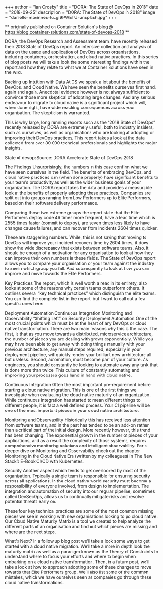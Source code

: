 +++
author = "Ian Crosby"
title = "DORA: The State of DevOps in 2018"
date = "2018-09-25"
description = "DORA: The State of DevOps in 2018"
image = "danielle-macinnes-IuLgi9PWETU-unsplash.jpg"
+++

** originally published on Container Solution's blog @ https://blog.container-solutions.com/state-of-devops-2018 **

DORA, the DevOps Research and Assessment team, have recently released their 2018 State of DevOps report. An intensive collection and analysis of data on the usage and application of DevOps across organisations, including containers, orchestration, and cloud native practices. In this series of blog posts we will take a look the some interesting findings within the report and how they relate to what we at Container Solutions have seen in the wild.

Backing up Intuition with Data
At CS we speak a lot about the benefits of DevOps, and Cloud Native. We have seen the benefits ourselves first hand, again and again. Anecdotal evidence however is not always  sufficient to convince those more skeptical of adopting large changes. And any serious endeavour to migrate to cloud native is a significant project which will, when done right, have wide reaching consequences across your organisation. The skepticism is warranted.

This is why large, long running reports such as the “2018 State of DevOps” recently released by DORA are extremely useful, both to industry insiders, such as ourselves, as well as organisations who are looking at adopting or improving their DevOps practices.  This report takes a look at the data collected from over 30 000 technical professionals and highlights the major insights.

State of devopsSource: DORA Accelerate State of DevOps 2018
 

The Findings
Unsurprisingly, the numbers in this case confirm what we have seen ourselves in the field. The benefits of embracing DevOps, and cloud native practices can (when done properly) have significant benefits to your team’s productivity as well as the wider business goals of your organization. The DORA report takes the data and provides a measurable look at the benefits of properly adopting these practices. Companies are split out into groups ranging from Low Performers up to Elite Performers, based on their software delivery performance.

Comparing those two extreme groups the report state that the Elite Performers deploy code 46 times more frequent, have a lead time which is 2555 times faster (commit to deploy), are seven times less likely to have changes cause failures, and can recover from incidents 2604 times quicker.

These are staggering numbers. While, this is not saying that moving to DevOps will improve your incident recovery time by 2604 times, it does show the wide discrepancy that exists between software teams. Also, it should be enough of a motivation for any organisation to look at how they can improve their own numbers in these fields. The State of DevOps report allows you to compare your organisation or your team against the industry to see in which group you fall. And subsequently to look at how you can improve and move towards the Elite Performers.

Key Practices
The report, which is well worth a read in its entirety, also looks at some of the reasons why certain teams outperform others. It outlines several “key technical practices” which distinguish the elite teams. You can find the complete list in the report, but I want to call out a few specific ones here:

Deployment Automation
Continuous Integration
Monitoring and Observability
“Shifting Left” on Security
Deployment Automation
One of the most crucial points which must be at the heart of any DevOps or cloud native transformation. There are two main reasons why this is the case. The first, is that as you move towards a distributed, microservice architecture, the number of pieces you are dealing with grows exponentially. While you may have been able to get away with doing things manually with your previous architecture, any manual steps required, especially in your deployment pipeline, will quickly render your brilliant new architecture all but useless. Second, automation, must become part of your culture. As engineers, you should constantly be looking to automate away any task that is done more than twice. This culture of constantly automating and improving your processes goes hand in hand with cloud native.

Continuous Integration
Often the most important pre-requirement before starting a cloud native migration. This is one of the first things we investigate when evaluating the cloud native maturity of an organization. While continuous integration has started to mean different things to different people, it is fact a well defined process. Your CI pipeline will be one of the most important pieces in your cloud native architecture.

Monitoring and Observability
Historically this has received less attention from software teams, and in the past has tended to be an add-on rather than a critical part of the initial design. More recently however, this trend has been changing. The exponential growth in the number of pieces of your applications, and as a result the complexity of those systems, requires comprehensive monitoring solutions and intelligent observability. For a deeper dive on Monitoring and Observability check out the chapter Monitoring in the Cloud Native Era (written by my colleagues) in The New Stack’s E-Book CI/CD with Kubernetes.

Security 
Another aspect which tends to get overlooked by most of the organisation. Typically a single team is responsible for ensuring security across all applications. In the cloud native world security must become a responsibility of everyone involved, from design to implementation. The integration and automation of security into our regular pipeline, sometimes called DevSecOps, allows us to continually mitigate risks and resolve potential threats early on.

These four key technical practices are some of the most common missing pieces we see in working with new organisations looking to go cloud native. Our Cloud Native Maturity Matrix is a tool we created to help analyze the different parts of an organisation and find out which pieces are missing and where are the next steps.

What's Next?
In a follow up blog post we’ll take a look some ways to get started with a cloud native migration. We’ll take a more in depth look the maturity matrix as well as a paradigm known as the Theory of Constraints to understand where to focus your efforts and where to begin when embarking on a cloud native transformation. Then, in a future post, we’ll take a look at how to approach adopting some of these changes to move towards that Elite Performers group. We’ll also list some of the common mistakes, which we have ourselves seen as companies go through these cloud native transformations.